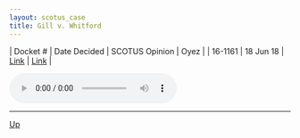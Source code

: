 ```yaml
---
layout: scotus_case
title: Gill v. Whitford
---
```


| Docket # | Date Decided | SCOTUS Opinion | Oyez |
| 16-1161 | 18 Jun 18 | [Link](https://www.supremecourt.gov/opinions/preliminaryprint/585US1PP_final.pdf#page=64) | [Link](https://www.oyez.org/cases/2017/16-1161) |

<audio controls>
   <source src='./resources/16-1161.mp3' type='audio/mpeg'>
</audio>

<object data='./resources/16-1161.pdf' type='application/pdf'></object>

---

[Up](./README.md)